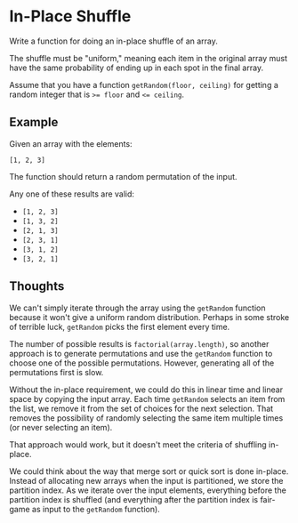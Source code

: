 # In-Place Shuffle

Write a function for doing an in-place shuffle of an array.

The shuffle must be "uniform," meaning each item in the original array must
have the same probability of ending up in each spot in the final array.

Assume that you have a function `getRandom(floor, ceiling)` for getting a
random integer that is `>= floor` and `<= ceiling`.

## Example

Given an array with the elements:

```
[1, 2, 3]
```

The function should return a random permutation of the input.

Any one of these results are valid:

- `[1, 2, 3]`
- `[1, 3, 2]`
- `[2, 1, 3]`
- `[2, 3, 1]`
- `[3, 1, 2]`
- `[3, 2, 1]`

## Thoughts

We can't simply iterate through the array using the `getRandom` function
because it won't give a uniform random distribution.  Perhaps in some
stroke of terrible luck, `getRandom` picks the first element every time.

The number of possible results is `factorial(array.length)`, so another
approach is to generate permutations and use the `getRandom` function to
choose one of the possible permutations. However, generating all of the
permutations first is slow.

Without the in-place requirement, we could do this in linear time and
linear space by copying the input array.  Each time `getRandom` selects
an item from the list, we remove it from the set of choices for the
next selection.  That removes the possibility of randomly selecting
the same item multiple times (or never selecting an item).

That approach would work, but it doesn't meet the criteria of shuffling
in-place.

We could think about the way that merge sort or quick sort is done in-place.
Instead of allocating new arrays when the input is partitioned, we store
the partition index.  As we iterate over the input elements, everything
before the partition index is shuffled (and everything after the partition
index is fair-game as input to the `getRandom` function).
